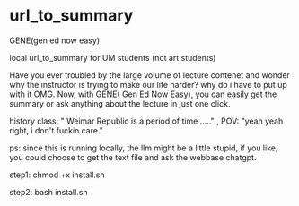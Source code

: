# url_to_summary
GENE(gen ed now easy) 

local url_to_summary for UM students (not art students) 

Have you ever troubled by the large volume of lecture contenet and wonder why the instructor is trying to make our life harder? why do i have to put up with it OMG. 
Now, with GENE( Gen Ed Now Easy), you can easily get the summary or ask anything about the lecture in just one click. 

history class: " Weimar Republic is a period of time ....." , POV: "yeah yeah right, i don't fuckin care."




ps: since this is running locally, the llm might be a little stupid, if you like, you could choose to get the text file and ask the webbase chatgpt. 


step1:    chmod +x install.sh

step2:   bash install.sh



